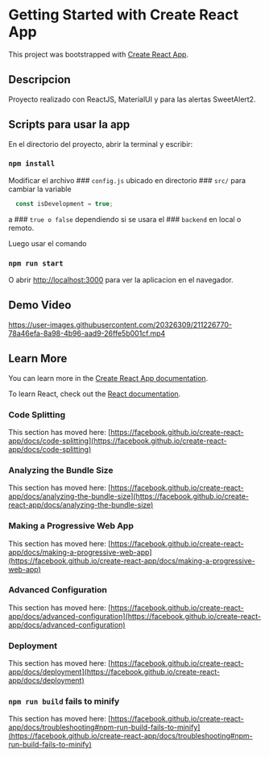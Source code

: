 # Getting Started with Create React App

This project was bootstrapped with [Create React App](https://github.com/facebook/create-react-app).

## Descripcion

Proyecto realizado con ReactJS, MaterialUI y para las alertas SweetAlert2.

## Scripts para usar la app

En el directorio del proyecto, abrir la terminal y escribir:

### `npm install`

Modificar el archivo ### `config.js` ubicado en directorio ### `src/` para cambiar la variable 
```javascript
  const isDevelopment = true;
```
a ### `true o false` dependiendo si se usara el ### `backend` en local o remoto.


Luego usar el comando

### `npm run start`

O abrir [http://localhost:3000](http://localhost:3000) para ver la aplicacion en el navegador.

## Demo Video


https://user-images.githubusercontent.com/20326309/211226770-78a46efa-8a98-4b96-aad9-26ffe5b001cf.mp4


## Learn More

You can learn more in the [Create React App documentation](https://facebook.github.io/create-react-app/docs/getting-started).

To learn React, check out the [React documentation](https://reactjs.org/).

### Code Splitting

This section has moved here: [https://facebook.github.io/create-react-app/docs/code-splitting](https://facebook.github.io/create-react-app/docs/code-splitting)

### Analyzing the Bundle Size

This section has moved here: [https://facebook.github.io/create-react-app/docs/analyzing-the-bundle-size](https://facebook.github.io/create-react-app/docs/analyzing-the-bundle-size)

### Making a Progressive Web App

This section has moved here: [https://facebook.github.io/create-react-app/docs/making-a-progressive-web-app](https://facebook.github.io/create-react-app/docs/making-a-progressive-web-app)

### Advanced Configuration

This section has moved here: [https://facebook.github.io/create-react-app/docs/advanced-configuration](https://facebook.github.io/create-react-app/docs/advanced-configuration)

### Deployment

This section has moved here: [https://facebook.github.io/create-react-app/docs/deployment](https://facebook.github.io/create-react-app/docs/deployment)

### `npm run build` fails to minify

This section has moved here: [https://facebook.github.io/create-react-app/docs/troubleshooting#npm-run-build-fails-to-minify](https://facebook.github.io/create-react-app/docs/troubleshooting#npm-run-build-fails-to-minify)
